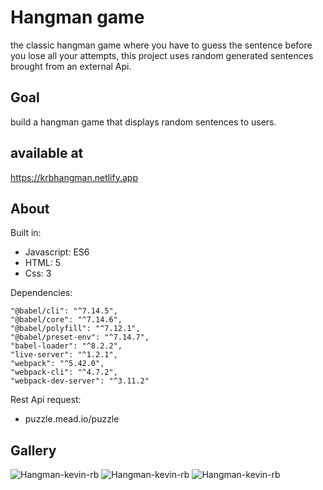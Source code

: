 # Hangman game
the classic hangman game where you have to guess the sentence before you lose all your attempts, this project uses random generated sentences brought from an external Api.

## Goal
build a hangman game that displays random sentences to users.

 ## available at
 https://krbhangman.netlify.app

## About
Built in: 
  - Javascript: ES6
  - HTML: 5
  - Css: 3
 
  Dependencies:

    "@babel/cli": "^7.14.5",
    "@babel/core": "^7.14.6",
    "@babel/polyfill": "^7.12.1",
    "@babel/preset-env": "^7.14.7",
    "babel-loader": "^8.2.2",
    "live-server": "^1.2.1",
    "webpack": "^5.42.0",
    "webpack-cli": "^4.7.2",
    "webpack-dev-server": "^3.11.2"

Rest Api request:
  - puzzle.mead.io/puzzle

## Gallery

![Hangman-kevin-rb](https://user-images.githubusercontent.com/69731479/111005853-9a5c4b80-8359-11eb-8532-5191a141bfd7.gif)
![Hangman-kevin-rb](https://user-images.githubusercontent.com/69731479/111005932-d1caf800-8359-11eb-9516-f2daa8e9a499.gif)
![Hangman-kevin-rb](https://user-images.githubusercontent.com/69731479/111005874-a8aa6780-8359-11eb-90c0-613cecb336cb.gif)
